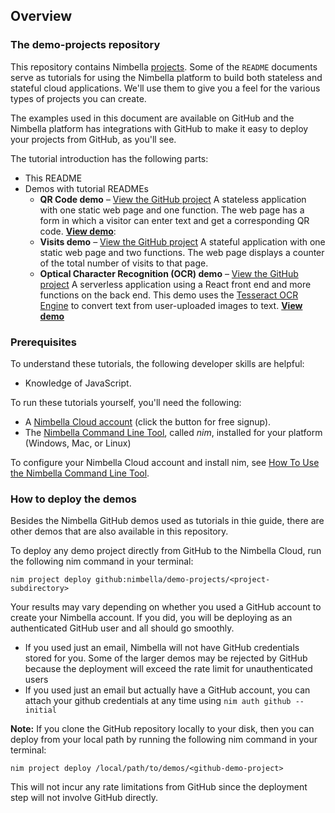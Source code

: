 ## Overview

### The demo-projects repository

This repository contains Nimbella [projects](https://apigcp.nimbella.io/downloads/nim/nim.html#overview-of-nimbella-projects-actions-and-deployment).  Some of the `README` documents serve as tutorials
for using the Nimbella platform to build  both stateless and stateful cloud applications.  We'll use them to give you a feel for the various types of projects you can create.

The examples used in this document are available on GitHub and the Nimbella platform has integrations with GitHub to make it easy to deploy your projects from GitHub, as you'll see.

The tutorial introduction has the following parts:

- This README
- Demos with tutorial READMEs
  - **QR Code demo** – [View the GitHub project](https://github.com/nimbella/demo-projects/tree/master/qrcode)
    A stateless application with one static web page and one function. The web page has a form in which a visitor can enter text and get a corresponding QR code.
    [**View demo**](https://qrdemo-apigcp.nimbella.io/):
  - **Visits demo** – [View the GitHub  project](https://github.com/nimbella/demo-projects/tree/master/visits)
    A stateful application with one static web page and two functions. The web page displays a counter of the total number of visits to that page.
  - **Optical Character Recognition (OCR) demo** – [View the GitHub project](https://github.com/nimbella/demo-projects/tree/master/ocr)
    A serverless application using a React front end and more functions on the back end. This demo uses the [Tesseract OCR Engine](https://github.com/tesseract-ocr/tesseract) to convert text from user-uploaded images to text.
    [**View demo**](https://ocrdemo-apigcp.nimbella.io)

### Prerequisites

To understand these tutorials, the following developer skills are helpful:

- Knowledge of JavaScript.

To run these tutorials yourself, you'll need the following:
- A [Nimbella Cloud account](https://nimbella.com) (click the button for free signup).
- The [Nimbella Command Line Tool](https://apigcp.nimbella.io), called _nim_, installed for your platform (Windows, Mac, or Linux)

To configure your Nimbella Cloud account and install nim, see [How To Use the Nimbella Command Line Tool](https://apigcp.nimbella.io/downloads/nim/nim.html).

### How to deploy the demos

Besides the Nimbella GitHub demos used as tutorials in thie guide, there are other demos that are also available in this repository.

To deploy any demo project directly from GitHub to the Nimbella Cloud, run the following nim command in your terminal:

   `nim project deploy github:nimbella/demo-projects/<project-subdirectory>`
   
Your results may vary depending on whether you used a GitHub account to create your Nimbella account.  If you did, you will be deploying as an authenticated GitHub user and all should go smoothly.  

- If you used just an email, Nimbella will not have GitHub credentials stored for you.  Some of the larger demos may be rejected by GitHub because the deployment will exceed the rate limit for unauthenticated users
- If you used just an email but actually have a GitHub account, you can attach your github credentials at any time using `nim auth github --initial`

**Note:** If you clone the GitHub repository locally to your disk, then you can deploy from your local path by running the following nim command in your terminal:

   `nim project deploy /local/path/to/demos/<github-demo-project>`
   
This will not incur any rate limitations from GitHub since the deployment step will not involve GitHub directly.
